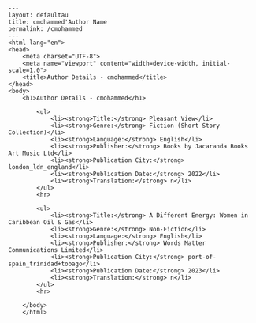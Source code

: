 
    ---
    layout: defaultau
    title: cmohammed'Author Name 
    permalink: /cmohammed
    ---
    <html lang="en">
    <head>
        <meta charset="UTF-8">
        <meta name="viewport" content="width=device-width, initial-scale=1.0">
        <title>Author Details - cmohammed</title>
    </head>
    <body>
        <h1>Author Details - cmohammed</h1>
        
            <ul>
                <li><strong>Title:</strong> Pleasant View</li>
                <li><strong>Genre:</strong> Fiction (Short Story Collection)</li>
                <li><strong>Language:</strong> English</li>
                <li><strong>Publisher:</strong> Books by Jacaranda Books Art Music Ltd</li>
                <li><strong>Publication City:</strong> london_ldn_england</li>
                <li><strong>Publication Date:</strong> 2022</li>
                <li><strong>Translation:</strong> n</li>
            </ul>
            <hr>
            
            <ul>
                <li><strong>Title:</strong> A Different Energy: Women in Caribbean Oil & Gas</li>
                <li><strong>Genre:</strong> Non-Fiction</li>
                <li><strong>Language:</strong> English</li>
                <li><strong>Publisher:</strong> Words Matter Communications Limited</li>
                <li><strong>Publication City:</strong> port-of-spain_trinidad+tobago</li>
                <li><strong>Publication Date:</strong> 2023</li>
                <li><strong>Translation:</strong> n</li>
            </ul>
            <hr>
            
        </body>
        </html>
        